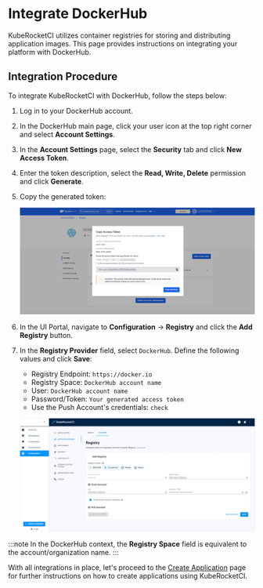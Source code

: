 # Integrate DockerHub

KubeRocketCI utilizes container registries for storing and distributing application images. This page provides instructions on integrating your platform with DockerHub.

## Integration Procedure

To integrate KubeRocketCI with DockerHub, follow the steps below:

1. Log in to your DockerHub account.

2. In the DockerHub main page, click your user icon at the top right corner and select **Account Settings**.

3. In the **Account Settings** page, select the **Security** tab and click **New Access Token**.

4. Enter the token description, select the **Read, Write, Delete** permission and click **Generate**.

5. Copy the generated token:

    ![DockerHub token](../assets/quick-start/dockerhub_token.png "DockerHub token")

6. In the UI Portal, navigate to **Configuration** -> **Registry** and click the **Add Registry** button.

7. In the **Registry Provider** field, select `DockerHub`. Define the following values and click **Save**:

    - Registry Endpoint: `https://docker.io`
    - Registry Space: `DockerHub account name`
    - User: `DockerHub account name`
    - Password/Token: `Your generated access token`
    - Use the Push Account's credentials: `check`

    ![DockerHub integration](../assets/quick-start/integrate_docker.png "DockerHub integration")

:::note
  In the DockerHub context, the **Registry Space** field is equivalent to the account/organization name.
:::

With all integrations in place, let's proceed to the [Create Application](./create-application.md) page for further instructions on how to create applications using KubeRocketCI.
